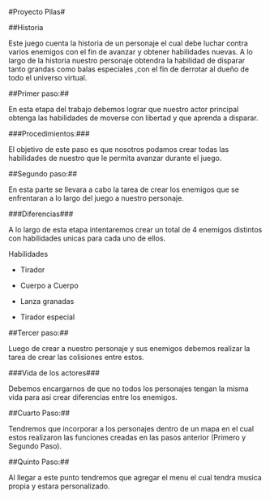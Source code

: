 #Proyecto Pilas#

##Historia

Este juego cuenta la historia de un personaje el cual debe luchar contra varios enemigos con el fin de avanzar y obtener habilidades nuevas. A lo largo de la historia nuestro personaje obtendra la habilidad de disparar tanto grandas como balas especiales ,con el fin de derrotar al dueño de todo el universo virtual. 



##Primer paso:##

En esta etapa del trabajo debemos lograr que nuestro actor principal obtenga las habilidades de moverse con libertad y que aprenda a disparar.

###Procedimientos:###

El objetivo de este paso es que nosotros podamos crear todas las habilidades de nuestro que le permita avanzar durante el juego.

##Segundo paso:##

En esta parte se llevara a cabo la tarea de crear los enemigos que se enfrentaran a lo largo del juego a nuestro personaje.

###Diferencias###

A lo largo de esta etapa intentaremos crear un total de 4 enemigos distintos con habilidades unicas para cada uno de ellos.

Habilidades

* Tirador

* Cuerpo a Cuerpo

* Lanza granadas

* Tirador especial

##Tercer paso:##

Luego de crear a nuestro personaje y sus enemigos debemos realizar la tarea de crear las colisiones entre estos.

###Vida de los actores###

Debemos encargarnos de que no todos los personajes tengan la misma vida para asi crear diferencias entre los enemigos.

##Cuarto Paso:##

Tendremos que incorporar a los personajes dentro de un mapa en el cual estos realizaron las funciones creadas en las pasos anterior (Primero y Segundo Paso).

##Quinto Paso:##

Al llegar a este punto tendremos que agregar el menu el cual tendra musica propia y estara personalizado.
